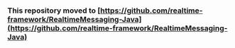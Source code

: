 ### This repository moved to [https://github.com/realtime-framework/RealtimeMessaging-Java](https://github.com/realtime-framework/RealtimeMessaging-Java)